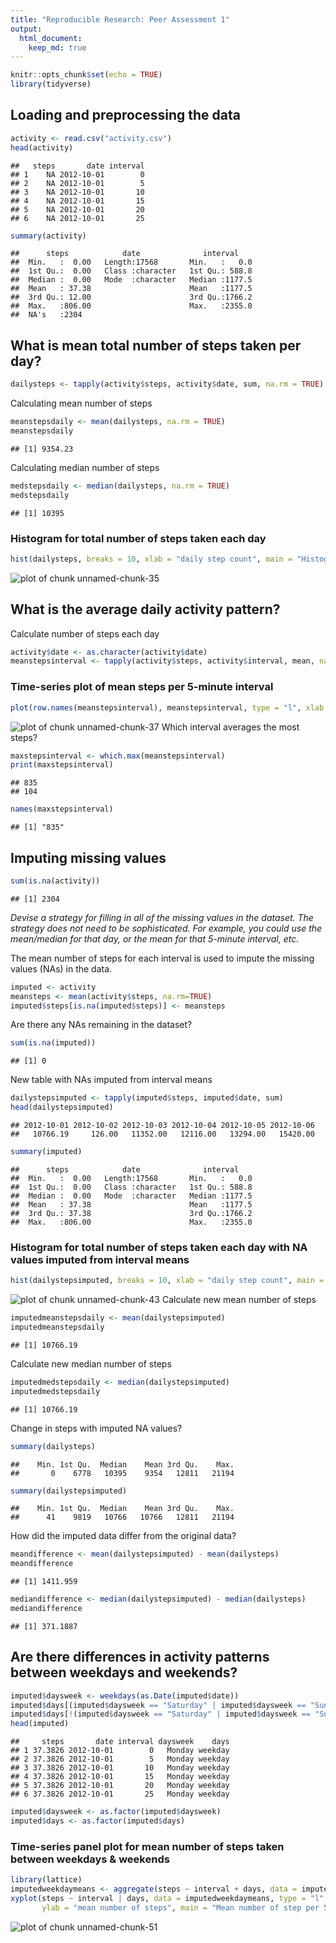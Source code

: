 ```yaml
---
title: "Reproducible Research: Peer Assessment 1"
output: 
  html_document:
    keep_md: true
---
```

 


```r
knitr::opts_chunk$set(echo = TRUE)
library(tidyverse)
```

## Loading and preprocessing the data

```r
activity <- read.csv("activity.csv")
head(activity)
```

```
##   steps       date interval
## 1    NA 2012-10-01        0
## 2    NA 2012-10-01        5
## 3    NA 2012-10-01       10
## 4    NA 2012-10-01       15
## 5    NA 2012-10-01       20
## 6    NA 2012-10-01       25
```

```r
summary(activity)
```

```
##      steps            date              interval     
##  Min.   :  0.00   Length:17568       Min.   :   0.0  
##  1st Qu.:  0.00   Class :character   1st Qu.: 588.8  
##  Median :  0.00   Mode  :character   Median :1177.5  
##  Mean   : 37.38                      Mean   :1177.5  
##  3rd Qu.: 12.00                      3rd Qu.:1766.2  
##  Max.   :806.00                      Max.   :2355.0  
##  NA's   :2304
```
## What is mean total number of steps taken per day?

```r
dailysteps <- tapply(activity$steps, activity$date, sum, na.rm = TRUE)
```
Calculating mean number of steps

```r
meanstepsdaily <- mean(dailysteps, na.rm = TRUE)
meanstepsdaily
```

```
## [1] 9354.23
```
Calculating median number of steps

```r
medstepsdaily <- median(dailysteps, na.rm = TRUE)
medstepsdaily
```

```
## [1] 10395
```

### Histogram for total number of steps taken each day ###

```r
hist(dailysteps, breaks = 10, xlab = "daily step count", main = "Histogram of daily steps", col = "darkorchid")
```

![plot of chunk unnamed-chunk-35](figure/unnamed-chunk-35-1.png)

## What is the average daily activity pattern?
Calculate number of steps each day

```r
activity$date <- as.character(activity$date)
meanstepsinterval <- tapply(activity$steps, activity$interval, mean, na.rm = TRUE)
```

### Time-series plot of mean steps per 5-minute interval ###

```r
plot(row.names(meanstepsinterval), meanstepsinterval, type = "l", xlab = "5 minute intervals (12AM - 11:59PM)", ylab="mean number of steps", main="Mean steps per interval", col="darkorchid", cex=1, cex.axis=0.75, cex.lab=0.75, cex.main=0.95, font.lab=2, font=2, lwd = 2)
```

![plot of chunk unnamed-chunk-37](figure/unnamed-chunk-37-1.png)
Which interval averages the most steps?

```r
maxstepsinterval <- which.max(meanstepsinterval)
print(maxstepsinterval)
```

```
## 835 
## 104
```

```r
names(maxstepsinterval)
```

```
## [1] "835"
```
## Imputing missing values

```r
sum(is.na(activity))
```

```
## [1] 2304
```
*Devise a strategy for filling in all of the missing values in the dataset. The strategy does not need to be sophisticated. For example, you could use the mean/median for that day, or the mean for that 5-minute interval, etc.*

The mean number of steps for each interval is used to impute the missing values (NAs) in the data.

```r
imputed <- activity
meansteps <- mean(activity$steps, na.rm=TRUE)
imputed$steps[is.na(imputed$steps)] <- meansteps
```
Are there any NAs remaining in the dataset?

```r
sum(is.na(imputed))
```

```
## [1] 0
```
New table with NAs imputed from interval means

```r
dailystepsimputed <- tapply(imputed$steps, imputed$date, sum)
head(dailystepsimputed)
```

```
## 2012-10-01 2012-10-02 2012-10-03 2012-10-04 2012-10-05 2012-10-06 
##   10766.19     126.00   11352.00   12116.00   13294.00   15420.00
```

```r
summary(imputed)
```

```
##      steps            date              interval     
##  Min.   :  0.00   Length:17568       Min.   :   0.0  
##  1st Qu.:  0.00   Class :character   1st Qu.: 588.8  
##  Median :  0.00   Mode  :character   Median :1177.5  
##  Mean   : 37.38                      Mean   :1177.5  
##  3rd Qu.: 37.38                      3rd Qu.:1766.2  
##  Max.   :806.00                      Max.   :2355.0
```
### Histogram for total number of steps taken each day with NA values imputed from interval means ###

```r
hist(dailystepsimputed, breaks = 10, xlab = "daily step count", main = "Histogram of daily steps (imputed means)", col = "orchid2")
```

![plot of chunk unnamed-chunk-43](figure/unnamed-chunk-43-1.png)
Calculate new mean number of steps

```r
imputedmeanstepsdaily <- mean(dailystepsimputed)
imputedmeanstepsdaily
```

```
## [1] 10766.19
```
Calculate new median number of steps

```r
imputedmedstepsdaily <- median(dailystepsimputed)
imputedmedstepsdaily
```

```
## [1] 10766.19
```
Change in steps with imputed NA values?

```r
summary(dailysteps)
```

```
##    Min. 1st Qu.  Median    Mean 3rd Qu.    Max. 
##       0    6778   10395    9354   12811   21194
```


```r
summary(dailystepsimputed)
```

```
##    Min. 1st Qu.  Median    Mean 3rd Qu.    Max. 
##      41    9819   10766   10766   12811   21194
```
How did the imputed data differ from the original data?

```r
meandifference <- mean(dailystepsimputed) - mean(dailysteps)
meandifference
```

```
## [1] 1411.959
```


```r
mediandifference <- median(dailystepsimputed) - median(dailysteps)
mediandifference
```

```
## [1] 371.1887
```
## Are there differences in activity patterns between weekdays and weekends?


```r
imputed$daysweek <- weekdays(as.Date(imputed$date))
imputed$days[(imputed$daysweek == "Saturday" | imputed$daysweek == "Sunday")] <- "weekend"
imputed$days[!(imputed$daysweek == "Saturday" | imputed$daysweek == "Sunday")] <- "weekday"
head(imputed)
```

```
##     steps       date interval daysweek    days
## 1 37.3826 2012-10-01        0   Monday weekday
## 2 37.3826 2012-10-01        5   Monday weekday
## 3 37.3826 2012-10-01       10   Monday weekday
## 4 37.3826 2012-10-01       15   Monday weekday
## 5 37.3826 2012-10-01       20   Monday weekday
## 6 37.3826 2012-10-01       25   Monday weekday
```

```r
imputed$daysweek <- as.factor(imputed$daysweek)
imputed$days <- as.factor(imputed$days)
```

### Time-series panel plot for mean number of steps taken between weekdays & weekends ###

```r
library(lattice)
imputedweekdaymeans <- aggregate(steps ~ interval + days, data = imputed, mean)
xyplot(steps ~ interval | days, data = imputedweekdaymeans, type = "l", xlab = "interval", 
       ylab = "mean number of steps", main = "Mean number of step per 5 minute interval", col = "orchid", lwd = 2, layout = c(1,2))
```

![plot of chunk unnamed-chunk-51](figure/unnamed-chunk-51-1.png)

